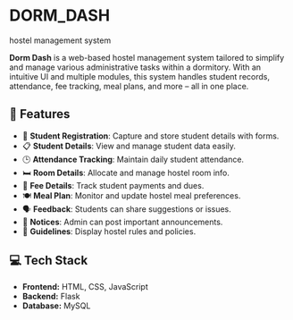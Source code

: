 # DORM_DASH
hostel management system 

**Dorm Dash** is a web-based hostel management system tailored to simplify and manage various administrative tasks within a dormitory. With an intuitive UI and multiple modules, this system handles student records, attendance, fee tracking, meal plans, and more – all in one place.

## 🚀 Features

- 👤 **Student Registration**: Capture and store student details with forms.
- 📋 **Student Details**: View and manage student data easily.
- 🕒 **Attendance Tracking**: Maintain daily student attendance.
- 🛏️ **Room Details**: Allocate and manage hostel room info.
- 💸 **Fee Details**: Track student payments and dues.
- 🍽️ **Meal Plan**: Monitor and update hostel meal preferences.
- 🗣️ **Feedback**: Students can share suggestions or issues.
- 📢 **Notices**: Admin can post important announcements.
- 📘 **Guidelines**: Display hostel rules and policies.

## 💻 Tech Stack

- **Frontend:** HTML, CSS, JavaScript  
- **Backend:** Flask 
- **Database:** MySQL
